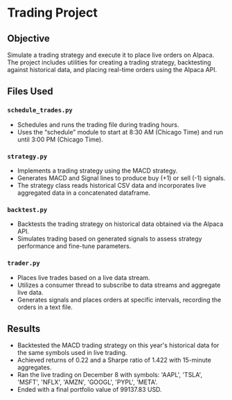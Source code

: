 # Trading Project

## Objective

Simulate a trading strategy and execute it to place live orders on Alpaca. The project includes utilities for creating a trading strategy, backtesting against historical data, and placing real-time orders using the Alpaca API.

## Files Used

### `schedule_trades.py`

- Schedules and runs the trading file during trading hours.
- Uses the “schedule” module to start at 8:30 AM (Chicago Time) and run until 3:00 PM (Chicago Time).

### `strategy.py`

- Implements a trading strategy using the MACD strategy.
- Generates MACD and Signal lines to produce buy (+1) or sell (-1) signals.
- The strategy class reads historical CSV data and incorporates live aggregated data in a concatenated dataframe.

### `backtest.py`

- Backtests the trading strategy on historical data obtained via the Alpaca API.
- Simulates trading based on generated signals to assess strategy performance and fine-tune parameters.

### `trader.py`

- Places live trades based on a live data stream.
- Utilizes a consumer thread to subscribe to data streams and aggregate live data.
- Generates signals and places orders at specific intervals, recording the orders in a text file.

## Results

- Backtested the MACD trading strategy on this year's historical data for the same symbols used in live trading.
- Achieved returns of 0.22 and a Sharpe ratio of 1.422 with 15-minute aggregates.
- Ran the live trading on December 8 with symbols: 'AAPL', 'TSLA', 'MSFT', 'NFLX', 'AMZN', 'GOOGL', 'PYPL', 'META'.
- Ended with a final portfolio value of 99137.83 USD.
